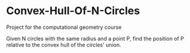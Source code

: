 # Convex-Hull-Of-N-Circles
Project for the computational geometry course

Given N circles with the same radius and a point P, find the position of P relative to the convex hull of the circles' union.
